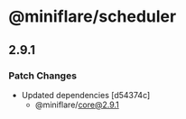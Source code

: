 # @miniflare/scheduler

## 2.9.1

### Patch Changes

- Updated dependencies [d54374c]
  - @miniflare/core@2.9.1

